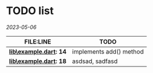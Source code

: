 # TODO list

*2023-05-06*

| FILE:LINE | TODO |
|---------- | ---- |
| **[lib\example.dart](lib\example.dart): 14** |  implements add() method |
| **[lib\example.dart](lib\example.dart): 18** |  asdsad, sadfasd |
